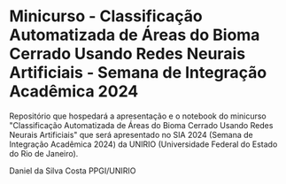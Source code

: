 # Minicurso - Classificação Automatizada de Áreas do Bioma Cerrado Usando Redes Neurais Artificiais - Semana de Integração Acadêmica 2024

Repositório que hospedará a apresentação e o notebook do minicurso "Classificação Automatizada de Áreas do Bioma Cerrado Usando Redes Neurais Artificiais" que será apresentado no SIA 2024 (Semana de Integração Acadêmica 2024) da UNIRIO (Universidade Federal do Estado do Rio de Janeiro).

Daniel da Silva Costa
PPGI/UNIRIO
